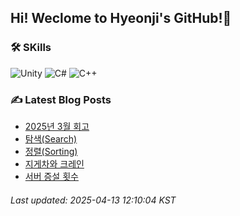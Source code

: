## Hi! Weclome to Hyeonji's GitHub!🌱
### 🛠️ SKills
![Unity](https://img.shields.io/badge/unity-%23000000.svg?style=for-the-badge&logo=unity&logoColor=white)
![C#](https://img.shields.io/badge/c%23-%23239120.svg?style=for-the-badge&logo=csharp&logoColor=white)
![C++](https://img.shields.io/badge/c++-%2300599C.svg?style=for-the-badge&logo=c%2B%2B&logoColor=white)

### ✍️ Latest Blog Posts
<!-- BLOG-POST-LIST:START -->
- [2025년 3월 회고](http://jjrdd.tistory.com/275)
- [탐색(Search)](http://jjrdd.tistory.com/274)
- [정렬(Sorting)](http://jjrdd.tistory.com/273)
- [지게차와 크레인](http://jjrdd.tistory.com/272)
- [서버 증설 횟수](http://jjrdd.tistory.com/271)

###### Last updated: 2025-04-13 12:10:04 KST
<!-- BLOG-POST-LIST:END -->
